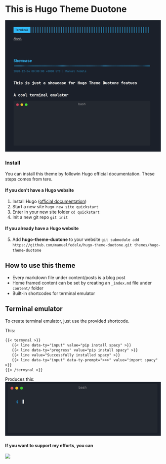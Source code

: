# This is Hugo Theme Duotone

![Duotone](https://github.com/manuelfedele/hugo-theme-duotone/blob/master/images/duotoneshowcase.gif?raw=true)  
  

### Install


You can install this theme by followin Hugo official documentation. These steps comes from tere.


#### If you don't have a Hugo website
1) Install Hugo ([official documentation](https://gohugo.io/getting-started/quick-start/))
2) Start a new site `hugo new site quickstart`
3) Enter in your new site folder `cd quickstart`
4) Init a new git repo `git init`

#### If you already have a Hugo website
5) Add **hugo-theme-duotone** to your website `git submodule add https://github.com/manuelfedele/hugo-theme-duotone.git themes/hugo-theme-duotone`
 

 ## How to use this theme

 - Every markdown file under content/posts is a blog post
 - Home framed content can be set by creating an `_index.md` file under `content/` folder
 - Built-in shortcodes for terminal emulator

 ## Terminal emulator

 To create terminal emulator, just use the provided shortcode.

 This:
 ```
{{< termynal >}}
    {{< line data-ty="input" value="pip install spacy" >}}
    {{< line data-ty="progress" value="pip install spacy" >}}
    {{< line value="Successfully installed spacy" >}}
    {{< line data-ty="input" data-ty-prompt=">>>" value="import spacy" >}}
{{< /termynal >}}
```

Produces this:
![Terminal Emulator](https://github.com/manuelfedele/hugo-theme-duotone/blob/master/images/terminalemulator.gif?raw=true)  


#### If you want to support my efforts, you can
<a href="https://www.buymeacoffee.com/manuelfedele"><img src="https://img.buymeacoffee.com/button-api/?text=Buy me a beer&emoji=🍺&slug=manuelfedele&button_colour=5F7FFF&font_colour=ffffff&font_family=Lato&outline_colour=000000&coffee_colour=FFDD00"></a>  
